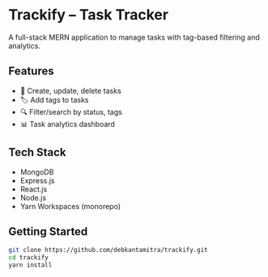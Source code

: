 # Trackify – Task Tracker

A full-stack MERN application to manage tasks with tag-based filtering and analytics.

## Features

- 📝 Create, update, delete tasks
- 🏷️ Add tags to tasks
- 🔍 Filter/search by status, tags
- 📊 Task analytics dashboard

## Tech Stack

- MongoDB
- Express.js
- React.js
- Node.js
- Yarn Workspaces (monorepo)

## Getting Started

```bash
git clone https://github.com/debkantamitra/trackify.git
cd trackify
yarn install
```
